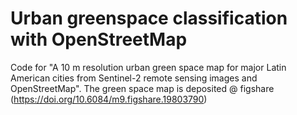 # Urban greenspace classification with OpenStreetMap
Code for "A 10 m resolution urban green space map for major Latin American cities from Sentinel-2 remote sensing images and OpenStreetMap". The green space map is deposited @ figshare (https://doi.org/10.6084/m9.figshare.19803790)
